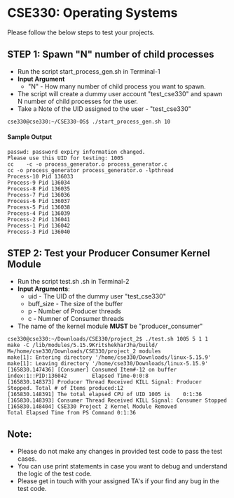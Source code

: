 # CSE330: Operating Systems 

Please follow the below steps to test your projects. 

##  STEP 1: Spawn "N" number of child processes 
  
  - Run the script start_process_gen.sh in Terminal-1 
  - **Input Argument** 
    - "N" - How many number of child process you want to spawn.
  - The script will create a dummy user account "test_cse330" and spawn N number of child processes for the user.
  - Take a Note of the UID assigned to the user - "test_cse330"

```
cse330@cse330:~/CSE330-OS$ ./start_process_gen.sh 10
```

#### Sample Output
```
passwd: password expiry information changed.  
Please use this UID for testing: 1005  
cc    -c -o process_generator.o process_generator.c  
cc -o process_generator process_generator.o -lpthread 
Process-10 Pid 136033  
Process-9 Pid 136034  
Process-8 Pid 136035  
Process-7 Pid 136036  
Process-6 Pid 136037  
Process-5 Pid 136038  
Process-4 Pid 136039  
Process-2 Pid 136041  
Process-1 Pid 136042  
Process-3 Pid 136040  
```

##  STEP 2: Test your Producer Consumer Kernel Module

  - Run the script test.sh .sh in Terminal-2
  - **Input Arguments**: 
    - uid - The UID of the dummy user "test_cse330"
    - buff_size - The size of the buffer
    - p - Number of Producer threads
    - c - Numner of Consumer threads
  - The name of the kernel module **MUST** be "producer_consumer"


```
cse330@cse330:~/Downloads/CSE330/project_2$ ./test.sh 1005 5 1 1
make -C /lib/modules/5.15.9KritshekharJha/build/ M=/home/cse330/Downloads/CSE330/project_2 modules
make[1]: Entering directory '/home/cse330/Downloads/linux-5.15.9'
make[1]: Leaving directory '/home/cse330/Downloads/linux-5.15.9'
[165830.147436] [Consumer] Consumed Item#-12 on buffer index:1::PID:136042        Elapsed Time-0:0:8 
[165830.148373] Producer Thread Received KILL Signal: Producer Stopped. Total # of Items produced:12
[165830.148391] The total elapsed CPU of UID 1005 is    0:1:36  
[165830.148393] Consumer Thread Received KILL Signal: Consumer Stopped
[165830.148404] CSE330 Project 2 Kernel Module Removed
Total Elapsed Time from PS Command 0:1:36
```

## Note: 
- Please do not make any changes in provided test code to pass the test cases.
- You can use print statements in case you want to debug and understand the logic of the test code.
- Please get in touch with your assigned TA's if your find any bug in the test code.
